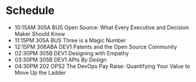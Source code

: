 Schedule
========

 * 10:15AM 305A BUS Open Source: What Every Executive and Decision Maker Should
   Know
 * 11:15PM 305A BUS Three is a Magic Number
 * 12:15PM 306ABA DEV1 Patents and the Open Source Community
 * 02:30PM 305B DEV1 Designing with Empathy
 * 03:30PM 305B DEV1 APIs By Design
 * 04:30PM 202 OPS2 The DevOps Pay Raise: Quantifying Your Value to Move Up the
   Ladder
